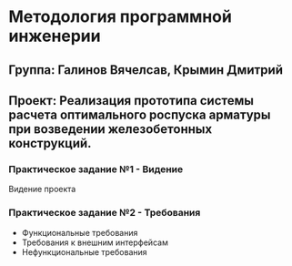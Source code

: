 # Методология программной инженерии

## Группа: Галинов Вячелсав, Крымин Дмитрий

## Проект: Реализация прототипа системы расчета оптимального роспуска арматуры при возведении железобетонных конструкций.

### Практическое задание №1 - Видение 
Видение проекта

### Практическое задание №2 - Требования
- Функциональные требования 
- Требования к внешним интерфейсам 
- Нефункциональные требования 